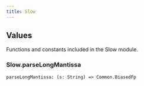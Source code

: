 ```yaml
---
title: Slow
---
```


## Values

Functions and constants included in the Slow module.

### Slow.**parseLongMantissa**

```grain
parseLongMantissa: (s: String) => Common.BiasedFp
```

